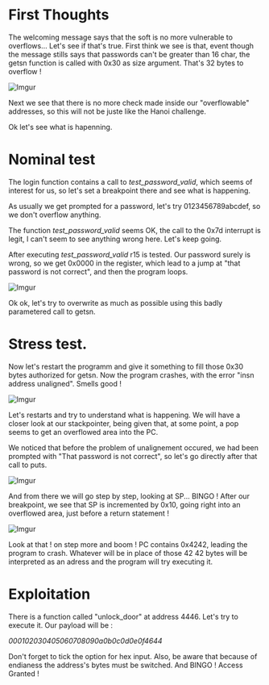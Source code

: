 # First Thoughts

The welcoming message says that the soft is no more vulnerable to overflows... Let's see if that's true.
First think we see is that, event though the message stills says that passwords can't be greater than 16 char, the getsn function is called with 0x30 as size argument. That's 32 bytes to overflow !

![Imgur](https://imgur.com/vllYSUH.png)

Next we see that there is no more check made inside our "overflowable" addresses, so this will not be juste like the Hanoi challenge.

Ok let's see what is hapenning.

# Nominal test

The login function contains a call to *test_password_valid*, which seems of interest for us, so let's set a breakpoint there and see what is happening.

As usually we get prompted for a password, let's try 0123456789abcdef, so we don't overflow anything.

The function *test_password_valid* seems OK, the call to the 0x7d interrupt is legit, I can't seem to see anything wrong here. Let's keep going.

After executing *test_password_valid* r15 is tested. Our password surely is wrong, so we get 0x0000 in the register, which lead to a jump at "that password is not correct", and then the program loops.

![Imgur](https://imgur.com/zYSF8za.png)

Ok ok, let's try to overwrite as much as possible using this badly parametered call to getsn.

# Stress test.

Now let's restart the programm and give it something to fill those 0x30 bytes authorized for getsn.
Now the program crashes, with the error "insn address unaligned". Smells good !

![Imgur](https://imgur.com/kABxDLg.png)

Let's restarts and try to understand what is happening. We will have a closer look at our stackpointer, being given that, at some point, a pop seems to get an overflowed area into the PC.

We noticed that before the problem of unalignement occured, we had been prompted with "That password is not correct", so let's go directly after that call to puts.

![Imgur](https://imgur.com/XolEPGO.png)

And from there we will go step by step, looking at SP... BINGO ! After our breakpoint, we see that SP is incremented by 0x10, going right into an overflowed area, just before a return statement !

![Imgur](https://imgur.com/esWOu3p.png)

Look at that ! on step more and boom ! PC contains 0x4242, leading the program to crash. Whatever will be in place of those 42 42 bytes will be interpreted as an adress and the program will try executing it.

# Exploitation

There is a function called "unlock_door" at address 4446. Let's try to execute it. Our payload will be :

*000102030405060708090a0b0c0d0e0f4644*

Don't forget to tick the option for hex input. Also, be aware that because of endianess the address's bytes must be switched. 
And BINGO ! Access Granted !
